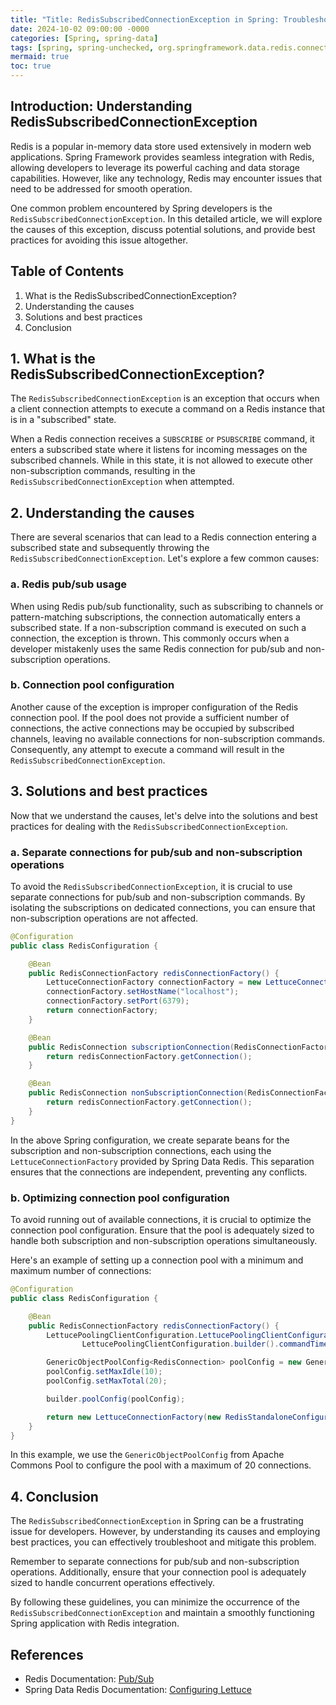 ```yaml
---
title: "Title: RedisSubscribedConnectionException in Spring: Troubleshooting and Best Practices"
date: 2024-10-02 09:00:00 -0000
categories: [Spring, spring-data]
tags: [spring, spring-unchecked, org.springframework.data.redis.connection]
mermaid: true
toc: true
---
```



## Introduction: Understanding RedisSubscribedConnectionException

Redis is a popular in-memory data store used extensively in modern web applications. Spring Framework provides seamless integration with Redis, allowing developers to leverage its powerful caching and data storage capabilities. However, like any technology, Redis may encounter issues that need to be addressed for smooth operation.

One common problem encountered by Spring developers is the `RedisSubscribedConnectionException`. In this detailed article, we will explore the causes of this exception, discuss potential solutions, and provide best practices for avoiding this issue altogether.

## Table of Contents

1. What is the RedisSubscribedConnectionException?
2. Understanding the causes
3. Solutions and best practices
4. Conclusion

## 1. What is the RedisSubscribedConnectionException?

The `RedisSubscribedConnectionException` is an exception that occurs when a client connection attempts to execute a command on a Redis instance that is in a "subscribed" state.

When a Redis connection receives a `SUBSCRIBE` or `PSUBSCRIBE` command, it enters a subscribed state where it listens for incoming messages on the subscribed channels. While in this state, it is not allowed to execute other non-subscription commands, resulting in the `RedisSubscribedConnectionException` when attempted.

## 2. Understanding the causes

There are several scenarios that can lead to a Redis connection entering a subscribed state and subsequently throwing the `RedisSubscribedConnectionException`. Let's explore a few common causes:

### a. Redis pub/sub usage

When using Redis pub/sub functionality, such as subscribing to channels or pattern-matching subscriptions, the connection automatically enters a subscribed state. If a non-subscription command is executed on such a connection, the exception is thrown. This commonly occurs when a developer mistakenly uses the same Redis connection for pub/sub and non-subscription operations.

### b. Connection pool configuration

Another cause of the exception is improper configuration of the Redis connection pool. If the pool does not provide a sufficient number of connections, the active connections may be occupied by subscribed channels, leaving no available connections for non-subscription commands. Consequently, any attempt to execute a command will result in the `RedisSubscribedConnectionException`.

## 3. Solutions and best practices

Now that we understand the causes, let's delve into the solutions and best practices for dealing with the `RedisSubscribedConnectionException`.

### a. Separate connections for pub/sub and non-subscription operations

To avoid the `RedisSubscribedConnectionException`, it is crucial to use separate connections for pub/sub and non-subscription commands. By isolating the subscriptions on dedicated connections, you can ensure that non-subscription operations are not affected.

```java
@Configuration
public class RedisConfiguration {

    @Bean
    public RedisConnectionFactory redisConnectionFactory() {
        LettuceConnectionFactory connectionFactory = new LettuceConnectionFactory();
        connectionFactory.setHostName("localhost");
        connectionFactory.setPort(6379);
        return connectionFactory;
    }

    @Bean
    public RedisConnection subscriptionConnection(RedisConnectionFactory redisConnectionFactory) {
        return redisConnectionFactory.getConnection();
    }

    @Bean
    public RedisConnection nonSubscriptionConnection(RedisConnectionFactory redisConnectionFactory) {
        return redisConnectionFactory.getConnection();
    }
}
```

In the above Spring configuration, we create separate beans for the subscription and non-subscription connections, each using the `LettuceConnectionFactory` provided by Spring Data Redis. This separation ensures that the connections are independent, preventing any conflicts.

### b. Optimizing connection pool configuration

To avoid running out of available connections, it is crucial to optimize the connection pool configuration. Ensure that the pool is adequately sized to handle both subscription and non-subscription operations simultaneously.

Here's an example of setting up a connection pool with a minimum and maximum number of connections:

```java
@Configuration
public class RedisConfiguration {

    @Bean
    public RedisConnectionFactory redisConnectionFactory() {
        LettucePoolingClientConfiguration.LettucePoolingClientConfigurationBuilder builder =
                LettucePoolingClientConfiguration.builder().commandTimeout(Duration.ofSeconds(2));

        GenericObjectPoolConfig<RedisConnection> poolConfig = new GenericObjectPoolConfig<>();
        poolConfig.setMaxIdle(10);
        poolConfig.setMaxTotal(20);

        builder.poolConfig(poolConfig);

        return new LettuceConnectionFactory(new RedisStandaloneConfiguration("localhost", 6379), builder.build());
    }
}
```

In this example, we use the `GenericObjectPoolConfig` from Apache Commons Pool to configure the pool with a maximum of 20 connections.

## 4. Conclusion

The `RedisSubscribedConnectionException` in Spring can be a frustrating issue for developers. However, by understanding its causes and employing best practices, you can effectively troubleshoot and mitigate this problem.

Remember to separate connections for pub/sub and non-subscription operations. Additionally, ensure that your connection pool is adequately sized to handle concurrent operations effectively.

By following these guidelines, you can minimize the occurrence of the `RedisSubscribedConnectionException` and maintain a smoothly functioning Spring application with Redis integration.

## References

- Redis Documentation: [Pub/Sub](https://redis.io/topics/pubsub)
- Spring Data Redis Documentation: [Configuring Lettuce](https://docs.spring.io/spring-data/data-redis/docs/current/reference/html/#lettuce-client)